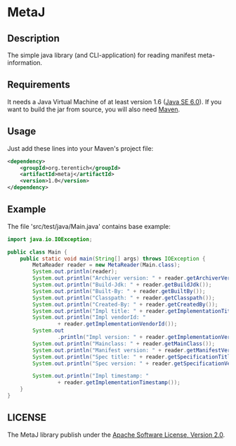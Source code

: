 MetaJ
=====

Description
-----------
The simple java library (and CLI-application) for reading manifest meta-information.

Requirements
------------
It needs a Java Virtual Machine of at least version 1.6 ([Java SE 6.0](http://www.oracle.com/technetwork/java/javase/downloads/index.html)).
If you want to build the jar from source, you will also need [Maven](http://maven.apache.org/).

Usage
-----
Just add these lines into your Maven's project file:

```xml
<dependency>
    <groupId>org.terentich</groupId>
    <artifactId>metaj</artifactId>
    <version>1.0</version>
</dependency>
```
Example
-------

The file 'src/test/java/Main.java' contains base example:

```java
import java.io.IOException;

public class Main {
    public static void main(String[] args) throws IOException {
        MetaReader reader = new MetaReader(Main.class);
        System.out.println(reader);
        System.out.println("Archiver version: " + reader.getArchiverVersion());
        System.out.println("Build-Jdk: " + reader.getBuildJdk());
        System.out.println("Built-By: " + reader.getBuiltBy());
        System.out.println("Classpath: " + reader.getClasspath());
        System.out.println("Created-By: " + reader.getCreatedBy());
        System.out.println("Impl title: " + reader.getImplementationTitle());
        System.out.println("Impl vendorId: "
                + reader.getImplementationVendorId());
        System.out
                .println("Impl version: " + reader.getImplementationVersion());
        System.out.println("Mainclass: " + reader.getMainClass());
        System.out.println("Manifest version: " + reader.getManifestVersion());
        System.out.println("Spec title: " + reader.getSpecificationTitle());
        System.out.println("Spec version: " + reader.getSpecificationVersion());

        System.out.println("Impl timestamp: "
                + reader.getImplementationTimestamp());
    }
}
```

LICENSE
-------

The MetaJ library publish under the [Apache Software License, Version 2.0](http://www.apache.org/licenses/LICENSE-2.0.txt).